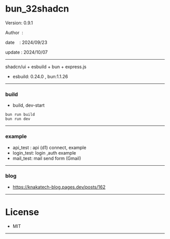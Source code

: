 ﻿# bun_32shadcn

 Version: 0.9.1

 Author  :

 date    : 2024/09/23 

 update : 2024/10/07 

***

shadcn/ui + esbuild + bun + express.js

* esbuild: 0.24.0 , bun:1.1.26

***
### build

* build, dev-start

```
bun run build
bun run dev
```

***
### example

* api_test : api (d1) connect,  example
* login_test:  login ,auth example
* mail_test: mail send form (Gmail)

***
### blog

* https://knakatech-blog.pages.dev/posts/162

***
# License

* MIT

***

